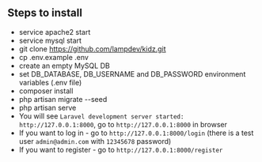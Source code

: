 ## Steps to install

- service apache2 start
- service mysql start
- git clone https://github.com/lampdev/kidz.git
- cp .env.example .env
- create an empty MySQL DB
- set DB_DATABASE, DB_USERNAME and DB_PASSWORD environment variables (.env file)
- composer install
- php artisan migrate --seed
- php artisan serve
- You will see `Laravel development server started: http://127.0.0.1:8000`, go to `http://127.0.0.1:8000` in browser
- If you want to log in - go to `http://127.0.0.1:8000/login` (there is a test user `admin@admin.com` with `12345678` password)
- If you want to register - go to `http://127.0.0.1:8000/register`
